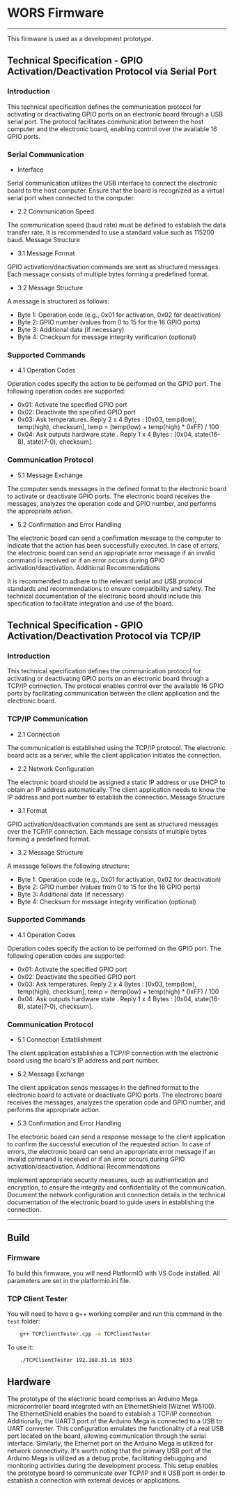 # WORS Firmware
---
This firmware is used as a development prototype.

## Technical Specification - GPIO Activation/Deactivation Protocol via Serial Port

### Introduction
This technical specification defines the communication protocol for activating or deactivating GPIO ports on an electronic board through a USB serial port. The protocol facilitates communication between the host computer and the electronic board, enabling control over the available 16 GPIO ports.

### Serial Communication
 - Interface

Serial communication utilizes the USB interface to connect the electronic board to the host computer.
Ensure that the board is recognized as a virtual serial port when connected to the computer.

 - 2.2 Communication Speed

The communication speed (baud rate) must be defined to establish the data transfer rate.
It is recommended to use a standard value such as 115200 baud.
Message Structure

 - 3.1 Message Format

GPIO activation/deactivation commands are sent as structured messages.
Each message consists of multiple bytes forming a predefined format.

 - 3.2 Message Structure

A message is structured as follows:
 - Byte 1: Operation code (e.g., 0x01 for activation, 0x02 for deactivation)
 - Byte 2: GPIO number (values from 0 to 15 for the 16 GPIO ports)
 - Byte 3: Additional data (if necessary)
 - Byte 4: Checksum for message integrity verification (optional)

### Supported Commands
 - 4.1 Operation Codes

Operation codes specify the action to be performed on the GPIO port.
The following operation codes are supported:
 - 0x01: Activate the specified GPIO port
 - 0x02: Deactivate the specified GPIO port
 - 0x03: Ask temperatures. Reply 2 x 4 Bytes : [0x03, temp(low), temp(high), checksum], temp = (temp(low) + temp(high) * 0xFF) / 100
 - 0x04: Ask outputs hardware state . Reply 1 x 4 Bytes : [0x04, state(16-8), state(7-0), checksum].

### Communication Protocol
 - 5.1 Message Exchange

The computer sends messages in the defined format to the electronic board to activate or deactivate GPIO ports.
The electronic board receives the messages, analyzes the operation code and GPIO number, and performs the appropriate action.

 - 5.2 Confirmation and Error Handling

The electronic board can send a confirmation message to the computer to indicate that the action has been successfully executed.
In case of errors, the electronic board can send an appropriate error message if an invalid command is received or if an error occurs during GPIO activation/deactivation.
Additional Recommendations

It is recommended to adhere to the relevant serial and USB protocol standards and recommendations to ensure compatibility and safety.
The technical documentation of the electronic board should include this specification to facilitate integration and use of the board.

## Technical Specification - GPIO Activation/Deactivation Protocol via TCP/IP

### Introduction
This technical specification defines the communication protocol for activating or deactivating GPIO ports on an electronic board through a TCP/IP connection. The protocol enables control over the available 16 GPIO ports by facilitating communication between the client application and the electronic board.

### TCP/IP Communication
 - 2.1 Connection

The communication is established using the TCP/IP protocol.
The electronic board acts as a server, while the client application initiates the connection.
 - 2.2 Network Configuration

The electronic board should be assigned a static IP address or use DHCP to obtain an IP address automatically.
The client application needs to know the IP address and port number to establish the connection.
Message Structure
 - 3.1 Format

GPIO activation/deactivation commands are sent as structured messages over the TCP/IP connection.
Each message consists of multiple bytes forming a predefined format.

 - 3.2 Message Structure

A message follows the following structure:
 - Byte 1: Operation code (e.g., 0x01 for activation, 0x02 for deactivation)
 - Byte 2: GPIO number (values from 0 to 15 for the 16 GPIO ports)
 - Byte 3: Additional data (if necessary)
 - Byte 4: Checksum for message integrity verification (optional)

### Supported Commands
 - 4.1 Operation Codes

Operation codes specify the action to be performed on the GPIO port.
The following operation codes are supported:
 - 0x01: Activate the specified GPIO port
 - 0x02: Deactivate the specified GPIO port
 - 0x03: Ask temperatures. Reply 2 x 4 Bytes : [0x03, temp(low), temp(high), checksum], temp = (temp(low) + temp(high) * 0xFF) / 100
 - 0x04: Ask outputs hardware state . Reply 1 x 4 Bytes : [0x04, state(16-8), state(7-0), checksum].

### Communication Protocol
 - 5.1 Connection Establishment

The client application establishes a TCP/IP connection with the electronic board using the board's IP address and port number.
 - 5.2 Message Exchange

The client application sends messages in the defined format to the electronic board to activate or deactivate GPIO ports.
The electronic board receives the messages, analyzes the operation code and GPIO number, and performs the appropriate action.
 - 5.3 Confirmation and Error Handling

The electronic board can send a response message to the client application to confirm the successful execution of the requested action.
In case of errors, the electronic board can send an appropriate error message if an invalid command is received or if an error occurs during GPIO activation/deactivation.
Additional Recommendations

Implement appropriate security measures, such as authentication and encryption, to ensure the integrity and confidentiality of the communication.
Document the network configuration and connection details in the technical documentation of the electronic board to guide users in establishing the connection.

---
## Build

### Firmware
To build this firmware, you will need PlatformIO with VS Code installed. All parameters are set in the platformio.ini file.

### TCP Client Tester
You will need to have a g++ working compiler and run this command in the `test` folder:
```bash
    g++ TCPClientTester.cpp -o TCPClientTester
```
To use it:

```bash
    ./TCPClientTester 192.168.31.16 3033
```

## Hardware
The prototype of the electronic board comprises an Arduino Mega microcontroller board integrated with an EthernetShield (Wiznet W5100). The EthernetShield enables the board to establish a TCP/IP connection. Additionally, the UART3 port of the Arduino Mega is connected to a USB to UART converter. This configuration emulates the functionality of a real USB port located on the board, allowing communication through the serial interface. Similarly, the Ethernet port on the Arduino Mega is utilized for network connectivity. It's worth noting that the primary USB port of the Arduino Mega is utilized as a debug probe, facilitating debugging and monitoring activities during the development process. This setup enables the prototype board to communicate over TCP/IP and it USB port in order to establish a connection with external devices or applications.